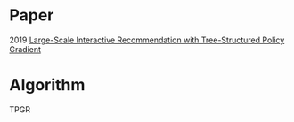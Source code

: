 # Paper
2019 [Large-Scale Interactive Recommendation with Tree-Structured Policy Gradient](https://ojs.aaai.org/index.php/AAAI/article/view/4204) 

# Algorithm
TPGR
